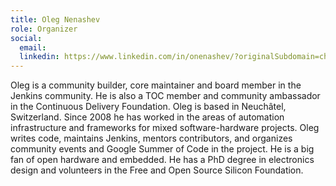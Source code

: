 ```yaml
---
title: Oleg Nenashev
role: Organizer
social:
  email: 
  linkedin: https://www.linkedin.com/in/onenashev/?originalSubdomain=ch
---
```


Oleg is a community builder, core maintainer and board member in the Jenkins community. 
He is also a TOC member and community ambassador in the Continuous Delivery Foundation. 
Oleg is based in Neuchâtel, Switzerland.
Since 2008 he has worked in the areas of automation infrastructure and frameworks for mixed software-hardware projects.
Oleg writes code, maintains Jenkins, mentors contributors, and organizes community events and Google Summer of Code in the project.
He is a big fan of open hardware and embedded.
He has a PhD degree in electronics design and volunteers in the Free and Open Source Silicon Foundation.
